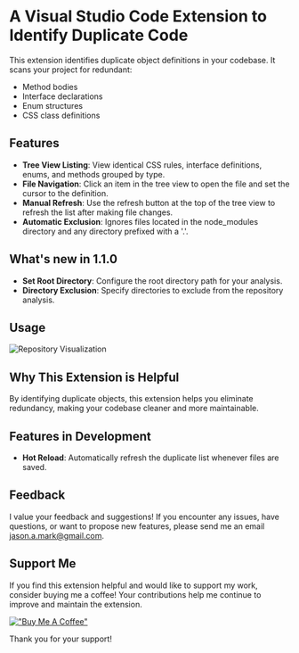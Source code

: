 # A Visual Studio Code Extension to Identify Duplicate Code

This extension identifies duplicate object definitions in your codebase. It scans your project for redundant:

- Method bodies
- Interface declarations
- Enum structures
- CSS class definitions

## Features

- **Tree View Listing**: View identical CSS rules, interface definitions, enums, and methods grouped by type.
- **File Navigation**: Click an item in the tree view to open the file and set the cursor to the definition.
- **Manual Refresh**: Use the refresh button at the top of the tree view to refresh the list after making file changes.
- **Automatic Exclusion**: Ignores files located in the node_modules directory and any directory prefixed with a '.'.

## What's new in 1.1.0

- **Set Root Directory**: Configure the root directory path for your analysis.
- **Directory Exclusion**: Specify directories to exclude from the repository analysis.

## Usage

![Repository Visualization](https://github.com/jasonamark/jasonamark/raw/main/identify-duplicates.gif)

## Why This Extension is Helpful

By identifying duplicate objects, this extension helps you eliminate redundancy, making your codebase cleaner and more maintainable.

## Features in Development

- **Hot Reload**: Automatically refresh the duplicate list whenever files are saved.

## Feedback

I value your feedback and suggestions! If you encounter any issues, have questions, or want to propose new features, please send me an email [jason.a.mark@gmail.com](jason.a.mark@gmail.com).

## Support Me
If you find this extension helpful and would like to support my work, consider buying me a coffee! Your contributions help me continue to improve and maintain the extension.

[!["Buy Me A Coffee"](https://www.buymeacoffee.com/assets/img/custom_images/orange_img.png)](https://buymeacoffee.com/jasonamark8)

Thank you for your support!